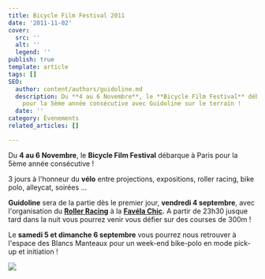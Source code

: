 ```yaml
---
title: Bicycle Film Festival 2011
date: '2011-11-02'
cover:
  src: ''
  alt: ''
  legend: ''
publish: true
template: article
tags: []
SEO:
  author: content/authors/guidoline.md
  description: Du **4 au 6 Novembre**, le **Bicycle Film Festival** débarque à Paris
    pour la 5ème année consécutive avec Guidoline sur le terrain !
  date: ''
category: Évenements
related_articles: []

---
```

Du **4 au 6 Novembre**, le **Bicycle Film Festival** débarque à Paris pour la 5ème année consécutive !

3 jours à l'honneur du **vélo** entre projections, expositions, roller racing, bike polo, alleycat, soirées ...

**Guidoline** sera de la partie dès le premier jour, **vendredi 4 septembre**, avec l'organisation du [**Roller Racing**](http://www.guidoline.com/magazine/roller-racing/) à la [**Favéla Chic**](http://favelachic.com)**.** A partir de 23h30 jusque tard dans la nuit vous pourrez venir vous défier sur des courses de 300m !

Le **samedi 5 et dimanche 6 septembre** vous pourrez nous retrouver à l'espace des Blancs Manteaux pour un week-end bike-polo en mode pick-up et initiation !

![](/uploads/BFF-flyer.png)
